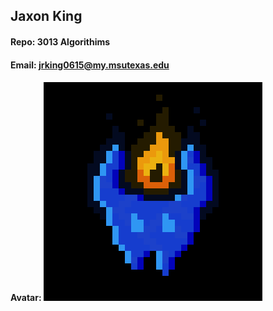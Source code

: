 ## Jaxon King
#### Repo: 3013 Algorithims
#### Email: jrking0615@my.msutexas.edu
#### Avatar: ![Screenshot](/pictures/124739591.png)